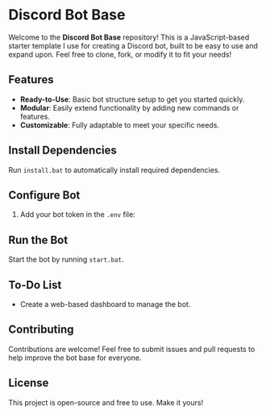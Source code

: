# Discord Bot Base

Welcome to the **Discord Bot Base** repository! This is a JavaScript-based starter template I use for creating a Discord bot, built to be easy to use and expand upon. Feel free to clone, fork, or modify it to fit your needs!

## Features

- **Ready-to-Use**: Basic bot structure setup to get you started quickly.
- **Modular**: Easily extend functionality by adding new commands or features.
- **Customizable**: Fully adaptable to meet your specific needs.

## Install Dependencies

Run `install.bat` to automatically install required dependencies.

## Configure Bot

1. Add your bot token in the `.env` file:

## Run the Bot

Start the bot by running `start.bat`.

## To-Do List

- Create a web-based dashboard to manage the bot.

## Contributing

Contributions are welcome! Feel free to submit issues and pull requests to help improve the bot base for everyone.

## License

This project is open-source and free to use. Make it yours!

